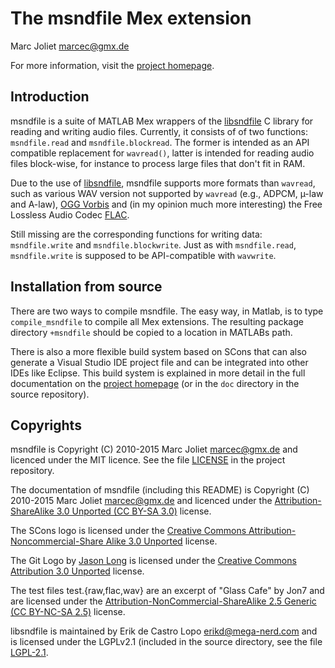 # The msndfile Mex extension
Marc Joliet <marcec@gmx.de>

For more information, visit the [project
homepage](https://marcecj.github.io/msndfile/).

## Introduction

msndfile is a suite of MATLAB Mex wrappers of the
[libsndfile](http://www.mega-nerd.com/libsndfile) C library for reading and
writing audio files.  Currently, it consists of of two functions:
`msndfile.read` and `msndfile.blockread`.  The former is intended as an API
compatible replacement for `wavread()`, latter is intended for reading audio
files block-wise, for instance to process large files that don't fit in RAM.

Due to the use of [libsndfile](http://www.mega-nerd.com/libsndfile), msndfile
supports more formats than `wavread`, such as various WAV version not supported by
`wavread` (e.g., ADPCM, µ-law and A-law), [OGG Vorbis](http://www.vorbis.com/)
and (in my opinion much more interesting) the Free Lossless Audio Codec
[FLAC](https://xiph.org/flac/).

Still missing are the corresponding functions for writing data: `msndfile.write`
and `msndfile.blockwrite`.  Just as with `msndfile.read`, `msndfile.write` is
supposed to be API-compatible with `wavwrite`.

## Installation from source

There are two ways to compile msndfile.  The easy way, in Matlab, is to type
`compile_msndfile` to compile all Mex extensions.  The resulting package
directory `+msndfile` should be copied to a location in MATLABs path.

There is also a more flexible build system based on SCons that can also
generate a Visual Studio IDE project file and can be integrated into other IDEs
like Eclipse.  This build system is explained in more detail in the full
documentation on the [project homepage](https://marcecj.github.io/msndfile/)
(or in the `doc` directory in the source repository).

## Copyrights

msndfile is Copyright (C) 2010-2015 Marc Joliet <marcec@gmx.de> and licenced
under the MIT licence.  See the file [LICENSE](LICENSE) in the project
repository.

The documentation of msndfile (including this README) is Copyright (C) 2010-2015
Marc Joliet <marcec@gmx.de> and licenced under the [Attribution-ShareAlike 3.0
Unported (CC BY-SA 3.0)](http://creativecommons.org/licenses/by-sa/3.0/)
license.

The SCons logo is licensed under the [Creative Commons
Attribution-Noncommercial-Share Alike 3.0
Unported](http://creativecommons.org/licenses/by-nc-sa/3.0/) license.

The Git Logo by [Jason Long](http://twitter.com/jasonlong) is licensed under the
[Creative Commons Attribution 3.0
Unported](http://creativecommons.org/licenses/by/3.0/) license.

The test files test.{raw,flac,wav} are an excerpt of "Glass Cafe" by Jon7 and
are licensed under the [Attribution-NonCommercial-ShareAlike 2.5 Generic (CC
BY-NC-SA 2.5)](http://creativecommons.org/licenses/by-nc-sa/2.5/) license.

libsndfile is maintained by Erik de Castro Lopo <erikd@mega-nerd.com> and is
licensed under the LGPLv2.1 (included in the source directory, see the file
[LGPL-2.1](LGPL-2.1).
